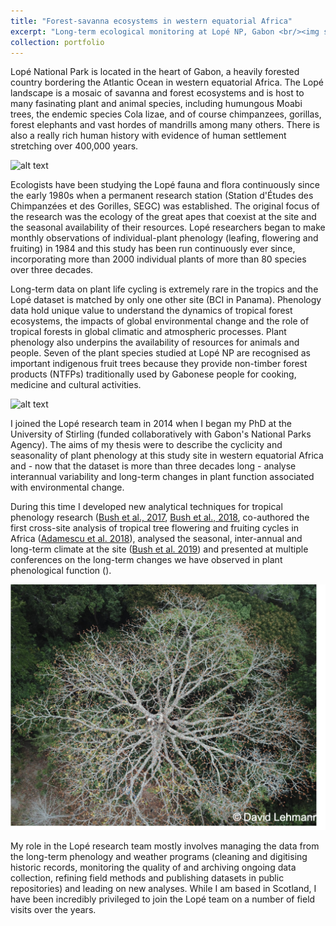 ```yaml
---
title: "Forest-savanna ecosystems in western equatorial Africa"
excerpt: "Long-term ecological monitoring at Lopé NP, Gabon <br/><img src='/images/Lope_Forest_JeremyCusack.png'>"
collection: portfolio
---
```


Lopé National Park is located in the heart of Gabon, a heavily forested country bordering the Atlantic Ocean in western equatorial Africa. The Lopé landscape is a mosaic of savanna and forest ecosystems and is host to many fasinating plant and animal species, including humungous Moabi trees, the endemic species Cola lizae, and of course chimpanzees, gorillas, forest elephants and vast hordes of mandrills among many others. There is also a really rich human history with evidence of human settlement stretching over 400,000 years.

![alt text](/images/Lope_Landscape_JeremyCusack.png "The Lopé forest-savanna mosaic (c) Jeremy Cusack")

Ecologists have been studying the Lopé fauna and flora continuously since the early 1980s when a permanent research station (Station d'Études des Chimpanzées et des Gorilles, SEGC) was established. The original focus of the research was the ecology of the great apes that coexist at the site and the seasonal availability of their resources.  Lopé researchers began to make monthly observations of individual-plant phenology (leafing, flowering and fruiting) in 1984 and this study has been run continuously ever since, incorporating more than 2000 individual plants of more than 80 species over three decades.

Long-term data on plant life cycling is extremely rare in the tropics and the Lopé dataset is matched by only one other site (BCI in Panama). Phenology data hold unique value to understand the dynamics of tropical forest ecosystems, the impacts of global environmental change and the role of tropical forests in global climatic and atmospheric processes. Plant phenology also underpins the availability of resources for animals and people. Seven of the plant species studied at Lopé NP are recognised as important indigenous fruit trees because they provide non-timber forest products (NTFPs) traditionally used by Gabonese people for cooking, medicine and cultural activities.  

![alt text](/images/Lope_Forest2_JeremyCusack.png "Field work in the forest (c) Jeremy Cusack")

I joined the Lopé research team in 2014 when I began my PhD at the University of Stirling (funded collaboratively with Gabon's National Parks Agency). The aims of my thesis were to describe the cyclicity and seasonality of plant phenology at this study site in western equatorial Africa and - now that the dataset is more than three decades long - analyse interannual variability and long-term changes in plant function associated with environmental change.

During this time I developed new analytical techniques for tropical phenology research ([Bush et al., 2017](https://emma-bush.github.io/publication/2017-05-01-fourier-phenology), [Bush et al., 2018](https://emma-bush.github.io/publication/2018-05-01-phenology-uncertainty), co-authored the first cross-site analysis of tropical tree flowering and fruiting cycles in Africa ([Adamescu et al. 2018](https://emma-bush.github.io/publication/2018-05-01-annual-cycles)), analysed the seasonal, inter-annual and long-term climate at the site ([Bush et al. 2019](https://emma-bush.github.io/publication/2019-07-10-warming-drying)) and presented at multiple conferences on the long-term changes we have observed in plant phenological function ().

![alt text](/images/Lope_Moabi_DavidLehmann.png "A defoliated Moabi crown (c) David Lehmann")

My role in the Lopé research team mostly involves managing the data from the long-term phenology and weather programs (cleaning and digitising historic records, monitoring the quality of and archiving ongoing data collection, refining field methods and publishing datasets in public repositories) and leading on new analyses. While I am based in Scotland, I have been incredibly privileged to join the Lopé team on a number of field visits over the years.
